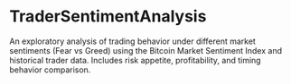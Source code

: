 # TraderSentimentAnalysis
An exploratory analysis of trading behavior under different market sentiments (Fear vs Greed) using the Bitcoin Market Sentiment Index and historical trader data. Includes risk appetite, profitability, and timing behavior comparison.
